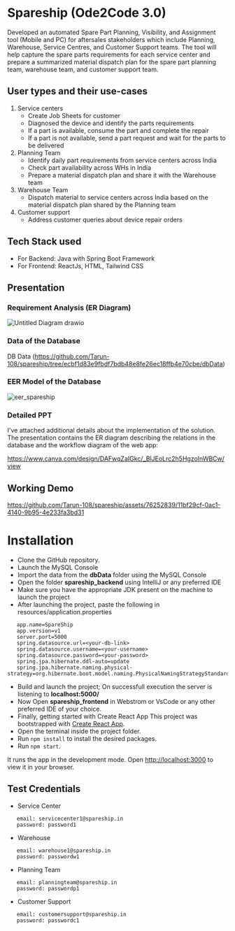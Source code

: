 # Spareship (Ode2Code 3.0)
Developed an automated Spare Part Planning, Visibility, and Assignment tool (Mobile and PC) for aftersales
stakeholders which include Planning, Warehouse, Service Centres, and Customer Support teams. The tool
will help capture the spare parts requirements for each service center and prepare a summarized material
dispatch plan for the spare part planning team, warehouse team, and customer support team.
## User types and their use-cases
1) Service centers
   - Create Job Sheets for customer
   - Diagnosed the device and identify the parts requirements
   - If a part is available, consume the part and complete the repair
   - If a part is not available, send a part request and wait for the parts to be delivered
3) Planning Team
   - Identify daily part requirements from service centers across India
   - Check part availability across WHs in India
   - Prepare a material dispatch plan and share it with the Warehouse team
4) Warehouse Team
   - Dispatch material to service centers across India based on the material dispatch plan shared
by the Planning team
5) Customer support
   - Address customer queries about device repair orders
  
## Tech Stack used
- For Backend: Java with Spring Boot Framework
- For Frontend: ReactJs, HTML, Tailwind CSS


## Presentation

### Requirement Analysis (ER Diagram)
![Untitled Diagram drawio](https://github.com/Tarun-108/spareship/assets/79051562/724f61f0-77c7-416f-97a8-af1eb23a6875)

### Data of the Database
DB Data (https://github.com/Tarun-108/spareship/tree/ecbf1d83e9fbdf7bdb48e8fe26ec18ffb4e70cbe/dbData)

### EER Model of the Database
![eer_spareship](https://github.com/Tarun-108/spareship/assets/76252839/95dfbaca-34ff-453b-9a12-6b5f5083d1a8)


### Detailed PPT
I've attached additional details about the implementation of the solution. The presentation contains the ER diagram describing the relations in the database and the workflow diagram of the web app:

https://www.canva.com/design/DAFwqZaIGkc/_BlJEoLrc2h5HgzoInWBCw/view


## Working Demo


https://github.com/Tarun-108/spareship/assets/76252839/11bf29cf-0ac1-4140-9b95-4e233fa3bd31



# Installation

- Clone the GitHub repository.
- Launch the MySQL Console
- Import the data from the **dbData** folder using the MySQL Console
- Open the folder **spareship_backend** using IntelliJ or any preferred IDE
- Make sure you have the appropriate JDK present on the machine to launch the project
- After launching the project, paste the following in resources/application.properties
````
   app.name=SpareShip
   app.version=v1
   server.port=5000
   spring.datasource.url=<your-db-link>
   spring.datasource.username=<your-username>
   spring.datasource.password=<your-password>
   spring.jpa.hibernate.ddl-auto=update
   spring.jpa.hibernate.naming.physical-strategy=org.hibernate.boot.model.naming.PhysicalNamingStrategyStandardImpl
````
- Build and launch the project; On successfull execution the server is listening to **localhost:5000/**
- Now Open **spareship_frontend** in Webstrom or VsCode or any other preferred IDE of your choice. 
- Finally, getting started with Create React App
    This project was bootstrapped with [Create React App](https://github.com/facebook/create-react-app).
- Open the terminal inside the project folder.
- Run `npm install` to install the desired packages.
- Run `npm start`.

It runs the app in the development mode.
Open [http://localhost:3000](http://localhost:3000) to view it in your browser.

## Test Credentials

- Service Center
````
   email: servicecenter1@spareship.in
   password: password1
````
- Warehouse
````
   email: warehouse1@spareship.in
   password: passwordw1
````
- Planning Team
````
   email: planningteam@spareship.in
   password: passwordp1
````
- Customer Support
````
   email: customersupport@spareship.in
   password: passwordc1
````




